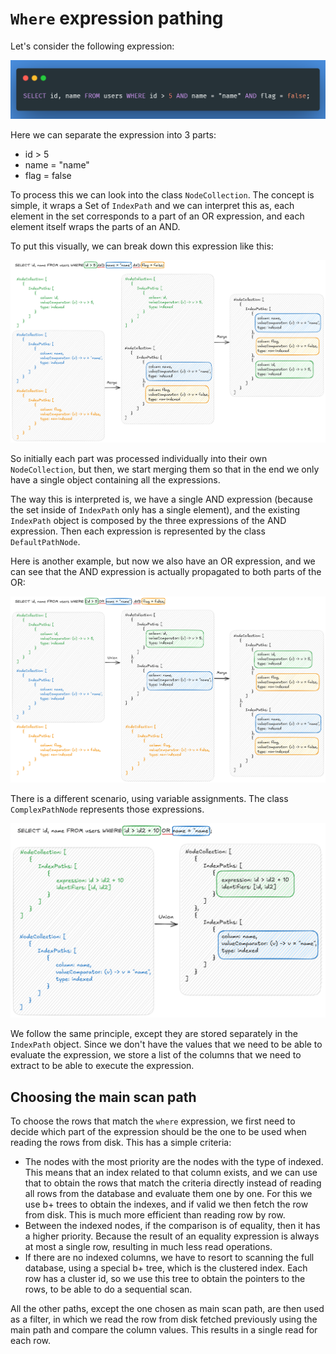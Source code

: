 # `Where` expression pathing

Let's consider the following expression:

![where_expression_example.png](assets/where_expression_example.png)

Here we can separate the expression into 3 parts:

- id > 5
- name = "name"
- flag = false

To process this we can look into the class `NodeCollection`.
The concept is simple, it wraps a Set of `IndexPath` and we can interpret this as, each element in the set
corresponds to a part of an OR expression, and each element itself wraps the parts of an AND.

To put this visually, we can break down this expression like this:

![node_collection_analysis1.png](assets/node_collection_analysis1.png)

So initially each part was processed individually into their own `NodeCollection`, but then, we start merging them
so that in the end we only have a single object containing all the expressions.

The way this is interpreted is, we have a single AND expression (because the set inside of `IndexPath` only has a
single element),
and the existing `IndexPath` object is composed by the three expressions of the AND expression.
Then each expression is represented by the class `DefaultPathNode`.

Here is another example, but now we also have an OR expression, and we can see that the AND expression is actually
propagated to both parts of the OR:

![node_collection_analysis2.png](assets/node_collection_analysis2.png)

There is a different scenario, using variable assignments. The class `ComplexPathNode` represents those expressions.

![node_collection_analysis3.png](assets/node_collection_analysis3.png)

We follow the same principle, except they are stored separately in the `IndexPath` object.
Since we don't have the values that we need to be able to evaluate the expression, we store a list of the columns that
we need to extract to be able to execute the expression.

## Choosing the main scan path

To choose the rows that match the `where` expression, we first need to decide which part of the expression
should be the one to be used when reading the rows from disk.
This has a simple criteria:

- The nodes with the most priority are the nodes with the type of indexed. This means that an index related to that
  column exists, and we can use that to obtain the rows that match the criteria directly instead of reading all rows
  from the database and evaluate them one by one. For this we use b+ trees to obtain the indexes, and if valid we then
  fetch the row from disk. This is much more efficient than reading row by row.
- Between the indexed nodes, if the comparison is of equality, then it has a higher priority. Because the result of an
  equality expression is always at
  most a single row, resulting in much less read operations.
- If there are no indexed columns, we have to resort to scanning the full database, using a special b+ tree, which is
  the clustered index. Each row has a cluster id, so we use this tree to obtain the pointers to the rows, to be able to
  do a sequential scan.

All the other paths, except the one chosen as main scan path, are then used as a filter, in which we read the row from
disk fetched previously using the main path and compare the column values. This results in a single read for each row.